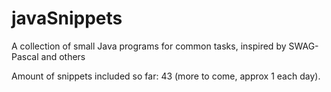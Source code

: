 # javaSnippets

A collection of small Java programs for common tasks, inspired by SWAG-Pascal and others

Amount of snippets included so far: 43 
(more to come, approx 1 each day).
